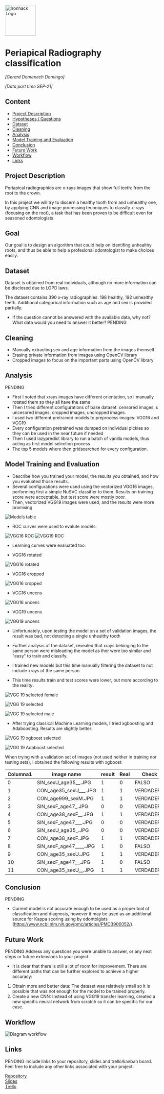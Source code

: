

<img src="https://bit.ly/2VnXWr2" alt="Ironhack Logo" width="100"/>

# Periapical Radiography classification
*[Gerard Domenech Domingo]*

*[Data part time SEP-21]*

## Content
- [Project Description](#project-description)
- [Hypotheses / Questions](#hypotheses-questions)
- [Dataset](#dataset)
- [Cleaning](#cleaning)
- [Analysis](#analysis)
- [Model Training and Evaluation](#model-training-and-evaluation)
- [Conclusion](#conclusion)
- [Future Work](#future-work)
- [Workflow](#workflow)
- [Links](#links)

## Project Description 

Periapical radiographies are x-rays images that show full teeth: from the root to the crown.

In this project we will try to discern a healthy tooth from and unhealthy one, by applying CNN and image processing techniques to classify x-rays (focusing on the root), a task that has been proven to be difficult even for seasoned odontologists.

## Goal

Our goal is to design an algorithm that could help on identifing unhealthy roots, and thus be able to help a profesional odontologist to make choices easily.


## Dataset

Dataset is obtained from real individuals, although no more information can be disclosed due to LOPD laws.

The dataset contains 390 x-ray radiographies: 198 healthy, 192 unhealthy teeth.
Additional categorical information such as age and sex is provided partially.
 
* If the question cannot be answered with the available data, why not? What data would you need to answer it better? PENDING 

## Cleaning

- Manually extracting sex and age information from the images themself
- Erasing private information from images using OpenCV library
- Cropped images to focus on the important parts using OpenCV library


## Analysis
 PENDING

* First I noted that xrays images have different orientation, so I manually rotated them so they all have the same
* Then I tried different configurations of base dataset:  censored images, u uncesored images, cropped images, uncropped images.
* I used two different pretrained models to preprocess images: VGG16 and VGG19
* Every configuration pretrained was dumped on individual pickles so they can be used in the near future if needed
* Then I used lazypredict library to run a batch of vanilla models, thus acting as first model
selection process
* The top 5 models where then gridsearched for every configuration.



## Model Training and Evaluation

* Describe how you trained your model, the results you obtained, and how you evaluated those results.
* Several configurations were used using the vectorized VGG16 images, performing first a simple NuSVC classifier to them. Results on training score were acceptable, but test score were mostly poor.
* Then, vectorized VGG19 images were used, and the results were more promising

<img src="https://github.com/GerardDD/PR_Final_PeriapicalRadiography_Classification/blob/main/Modelo/Models_table.png" alt="Models table" />

* ROC curves were used to evalute models:

<img src="https://github.com/GerardDD/PR_Final_PeriapicalRadiography_Classification/blob/main/Modelo/ROC_randomforest_vgg16.png" alt="VGG16 ROC" />

<img src="https://github.com/GerardDD/PR_Final_PeriapicalRadiography_Classification/blob/main/Modelo/ROC_randomforest_vgg19.png" alt="VGG19 ROC" />

* Learning curves were evaluated too:

- VGG16 rotated

<img src="https://github.com/GerardDD/PR_Final_PeriapicalRadiography_Classification/blob/main/Modelo/rotated_images_Lcurves.png" alt="VGG16 rotated" />

- VGG16 cropped

<img src="https://github.com/GerardDD/PR_Final_PeriapicalRadiography_Classification/blob/main/Modelo/croped_images_Lcurves.png" alt="VGG16 cropped" />

- VGG16 uncens

<img src="https://github.com/GerardDD/PR_Final_PeriapicalRadiography_Classification/blob/main/Modelo/uncensVGG16_images_Lcurves.png" alt="VGG16 uncens" />

- VGG19 uncens

<img src="https://github.com/GerardDD/PR_Final_PeriapicalRadiography_Classification/blob/main/Modelo/uncensVGG19_images_Lcurves.png" alt="VGG19 uncens" />

* Unfortunately, upon testing the model on a set of validation images, the result was bad, not detecting a single unhealthy tooth

* Further analysis of the dataset, revealed that xrays belonging to the same person were misleading the model as ther were too similar and "easy" to train and classify.

* I trained new models but this time manually filtering the dataset to not include xrays of the same person

* This time results train and test scores were lower, but more according to the reality:

<img 
src="https://github.com/GerardDD/PR_Final_PeriapicalRadiography_Classification/blob/main/Modelo/ROC_randomforest_vgg19_selected_female.png" alt="VGG 19 selected female" />

<img 
src="https://github.com/GerardDD/PR_Final_PeriapicalRadiography_Classification/blob/main/Modelo/ROC_randomforest_selected_vgg19.png" alt="VGG 19 selected" />

<img 
src="https://github.com/GerardDD/PR_Final_PeriapicalRadiography_Classification/blob/main/Modelo/ROC_randomforest_vgg19_selected_male.png" alt="VGG 19 selected male" />


* After trying classical Machine Learning models, I tried xgboosting and Adaboosting. Results are slightly better:

<img 
src="https://github.com/GerardDD/PR_Final_PeriapicalRadiography_Classification/blob/main/Modelo/ROC_Boost_vgg19_selected_as.png" alt="VGG 19 xgboost selected" />

<img 
src="https://github.com/GerardDD/PR_Final_PeriapicalRadiography_Classification/blob/main/Modelo/ROC_Ada_vgg19_selected_as.png" alt="VGG 19 Adaboost selected" />


When trying with a validation set of images (not used neither in training nor testing sets),
I obtained the following results with xgboost:

Columna1 | image name | result | Real |Check
---------|------------|--------|------|-----
|0|SIN_sexU_age35__.JPG|1|0|FALSO
|1|CON_age35_sexU___.JPG|1|1|VERDADERO
|2|CON_age999_sexM.JPG|1|1|VERDADERO
|3|SIN_sexF_age47_.JPG|0|0|VERDADERO
|4|CON_age38_sexF__.JPG|1|1|VERDADERO
|5|SIN_sexF_age47___.JPG|0|0|VERDADERO
|6|SIN_sexU_age35_.JPG|0|0|VERDADERO
|7|CON_age38_sexF.JPG|1|1|VERDADERO
|8|SIN_sexF_age47____.JPG|1|0|FALSO
|9|CON_age35_sexU.JPG|1|1| VERDADERO
|10|SIN_sexF_age47__.JPG|1|0|FALSO
|11|CON_age35_sexU__.JPG|1|1|VERDADERO


## Conclusion
PENDING

* Current model is not accurate enough to be used as a proper tool of classification and diagnosis,
however it may be used as an additional source for Kappa scoring using by odontolgists (https://www.ncbi.nlm.nih.gov/pmc/articles/PMC3900052/).



## Future Work
PENDING
Address any questions you were unable to answer, or any next steps or future extensions to your project.
* It is clear that there is still a lot of room for improvement. There are different paths that can be further explored to achieve a higher accuracy:
1) Obtain more and better data: The dataset was relatively small so it is possible that was not enough for the model to be trained properly.
2) Create a new CNN: Instead of using VGG19 transfer learning, created a new specific neural network from scratch so it can be specific for our case.

## Workflow

<img src="https://github.com/GerardDD/PR_Final_PeriapicalRadiography_Classification/blob/main/PR_Final_diagram.png" alt="Diagram workflow" />


## Links
PENDING
Include links to your repository, slides and trello/kanban board. Feel free to include any other links associated with your project.


[Repository](https://github.com/)  
[Slides](https://slides.com/)  
[Trello](https://trello.com/en)  
